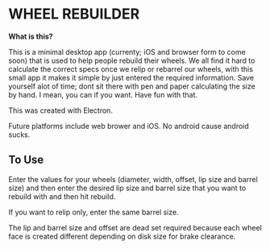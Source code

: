 # WHEEL REBUILDER

**What is this?**

This is a minimal desktop app (currenty; iOS and browser form to come soon) that is used to help people rebuild their wheels. We all find it hard to calculate the correct specs once we relip or rebarrel our wheels, with this small app it makes it simple by just entered the required information. Save yourself alot of time; dont sit there with pen and paper calculating the size by hand. I mean, you can if you want. Have fun with that.

This was created with Electron.

Future platforms include web brower and iOS. No android cause android sucks. 

## To Use

Enter the values for your wheels (diameter, width, offset, lip size and barrel size) and then enter the desired lip size and barrel size that you want to rebuild with and then hit rebuild.

If you want to relip only, enter the same barrel size.

The lip and barrel size and offset are dead set required because each wheel face is created different depending on disk size for brake clearance.
